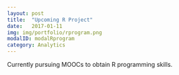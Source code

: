 ```yaml
---
layout: post
title:  "Upcoming R Project"
date:   2017-01-11
img: img/portfolio/rprogram.png
modalID: modalRprogram
category: Analytics
---
```


Currently pursuing MOOCs to obtain R programming skills.
